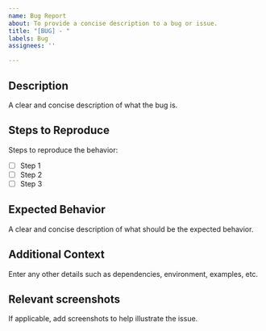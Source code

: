```yaml
---
name: Bug Report
about: To provide a concise description to a bug or issue.
title: "[BUG] - "
labels: Bug
assignees: ''

---
```


## Description
A clear and concise description of what the bug is.

## Steps to Reproduce
Steps to reproduce the behavior:
- [ ] Step 1
- [ ] Step 2
- [ ] Step 3

## Expected Behavior
A clear and concise description of what should be the expected behavior.

## Additional Context
Enter any other details such as dependencies, environment, examples, etc.

## Relevant screenshots
If applicable, add screenshots to help illustrate the issue.
